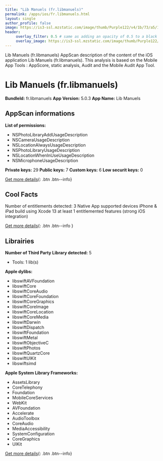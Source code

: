 ```yaml
---
title: "Lib Manuels (fr.libmanuels)"
permalink: /apps/ios/fr.libmanuels.html
layout: single
author_profile: false
image: https://is3-ssl.mzstatic.com/image/thumb/Purple122/v4/1b/73/a5/1b73a532-c051-3685-c67f-255f72a1bb88/AppIcon-0-0-1x_U007emarketing-0-0-0-7-0-0-sRGB-0-0-0-GLES2_U002c0-512MB-85-220-0-0.png/512x512bb.jpg
header: 
     overlay_filter: 0.5 # same as adding an opacity of 0.5 to a black background
     overlay_image: https://is3-ssl.mzstatic.com/image/thumb/Purple122/v4/1b/73/a5/1b73a532-c051-3685-c67f-255f72a1bb88/AppIcon-0-0-1x_U007emarketing-0-0-0-7-0-0-sRGB-0-0-0-GLES2_U002c0-512MB-85-220-0-0.png/512x512bb.jpg
---
```

Lib Manuels (fr.libmanuels) AppScan description of the content of the iOS application Lib Manuels (fr.libmanuels). This analysis is based on the Mobile App Tools : AppScore, static analysis, Audit and the Mobile Audit App Tool.

# Lib Manuels (fr.libmanuels)

**BundleId:** fr.libmanuels
**App Version:** 5.0.3
**App Name:** Lib Manuels


## AppScan informations 

**List of permissions:** 
- NSPhotoLibraryAddUsageDescription
- NSCameraUsageDescription
- NSLocationAlwaysUsageDescription
- NSPhotoLibraryUsageDescription
- NSLocationWhenInUseUsageDescription
- NSMicrophoneUsageDescription
  
  
**Private keys:** 29
**Public keys:** 7
**Custom keys:** 6
**Low securit keys:** 0
  
[Get more details](/pricing.html){: .btn .btn--info}

## Cool Facts

Number of entitlements detected: 3
Native App
supported devices iPhone & iPad
build using Xcode 13
at least 1 entitlemented features (strong iOS integration)
  
[Get more details](/pricing.html){: .btn .btn--info }

## Librairies 
**Number of Third Party Library detected:** 5
- Tools: 1 lib(s)


**Apple dylibs:**
- libswiftAVFoundation
- libswiftCore
- libswiftCoreAudio
- libswiftCoreFoundation
- libswiftCoreGraphics
- libswiftCoreImage
- libswiftCoreLocation
- libswiftCoreMedia
- libswiftDarwin
- libswiftDispatch
- libswiftFoundation
- libswiftMetal
- libswiftObjectiveC
- libswiftPhotos
- libswiftQuartzCore
- libswiftUIKit
- libswiftsimd


**Apple System Library Frameworks:**
- AssetsLibrary
- CoreTelephony
- Foundation
- MobileCoreServices
- WebKit
- AVFoundation
- Accelerate
- AudioToolbox
- CoreAudio
- MediaAccessibility
- SystemConfiguration
- CoreGraphics
- UIKit


  
[Get more details](/pricing.html){: .btn .btn--info}


